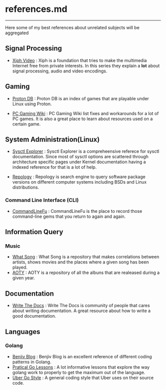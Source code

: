 # references.md
---------------
Here some of my best references about unrelated subjects will be aggregated

## Signal Processing
- [Xiph Video](xiph.org/video)
: Xiph is a foundation that tries to make the multimedia Internet free from
private interests. In this series they explain a **lot** about signal
processing, audio and video encodings.

## Gaming
- [Proton DB](https://www.protondb.com/)
: Proton DB is an index of games that are playable under Linux using
Proton.

- [PC Gaming Wiki](https://www.pcgamingwiki.com/)
: PC Gaming Wiki list fixes and workarounds for a lot of PC games. It is also
a great place to learn about resources used on a certain game.

## System Administration(Linux)
- [Sysctl Explorer](https://sysctl-explorer.net/)
: Sysctl Explorer is a compreheensive referece for sysctl documentation. Since
most of sysctl options are scattered through architecture specific pages under
Kernel documentation having a indexed reference for that is a lot of help.

- [Repology](https://repology.org/)
: Repology is search engine to query software package versions on different
computer systems including BSDs and Linux distributions.

### Command Line Interface (CLI)
- [CommandLineFu](https://commandlinefu.com)
: CommandLineFu is the place to record those command-line gems 
that you return to again and again.

## Information Query
### Music
- [What Song](https://what-song.com)
: What Song is a repository that makes correlations between artists, shows
movies and the places where a given song has been played.
- [AOTY](https://www.albumoftheyear.org/)
: AOTY is a repository of all the albuns that are realeased during a given
year.

## Documentation
- [Write The Docs](https://www.writethedocs.org/)
: Write The Docs is community of people that cares about writing
documentation. A great resource about how to write a good documentation.

## Languages

### Golang
- [Benjiv Blog](https://benjiv.com/)
: Benjiv Blog is an excellent reference of different coding patterns in Golang.
- [Pratical Go Lessons](https://www.practical-go-lessons.com/)
: A lot informative lessons that explore the way golang work to properly
to get the maximum out of the language.
- [Uber Go Style](https://github.com/uber-go/guide)
: A general coding style that Uber uses on their source code.
